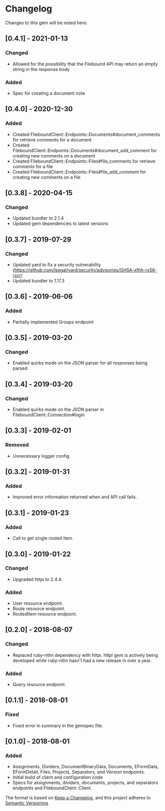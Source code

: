 # Changelog


Changes to this gem will be noted here.

## [0.4.1] - 2021-01-13

### Changed

- Allowed for the possibility that the Filebound API may return an empty string in the response body

### Added

- Spec for creating a document note

## [0.4.0] - 2020-12-30

### Added

- Created FileboundClient::Endpoints::Documents#document_comments for retrieve comments for a document
- Created FileboundClient::Endpoints::Documents#document_add_comment for creating new comments on a document
- Created FileboundClient::Endpoints::Files#file_comments for retrieve comments for a file
- Created FileboundClient::Endpoints::Files#file_add_comment for creating new comments on a file

## [0.3.8] - 2020-04-15

### Changed

- Updated bundler to 2.1.4
- Updated gem dependencies to latest versions

## [0.3.7] - 2019-07-29

### Changed

- Updated yard to fix a security vulnerability (https://github.com/lsegal/yard/security/advisories/GHSA-xfhh-rx56-rxcr)
- Updated bundler to 1.17.3

## [0.3.6] - 2019-06-06

### Added

- Partially implemented Groups endpoint

## [0.3.5] - 2019-03-20

### Changed

- Enabled quirks mode on the JSON parser for all responses being parsed.

## [0.3.4] - 2019-03-20

### Changed

- Enabled quirks mode on the JSON parser in FileboundClient::Connection#login

## [0.3.3] - 2019-02-01

### Removed

- Unnecessary logger config.

## [0.3.2] - 2019-01-31

### Added
- Improved error information returned when and API call fails.

## [0.3.1] - 2019-01-23

### Added
- Call to get single routed item.

## [0.3.0] - 2019-01-22

### Changed

- Upgraded httpi to 2.4.4.

### Added
- User resource endpoint.
- Route resource endpoint.
- RoutedItem resource endpoint.

## [0.2.0] - 2018-08-07
### Changed
- Replaced ruby-ntlm dependency with httpi.  httpi gem is actively being developed while ruby-ntlm hasn't had a new
  release in over a year.

### Added
- Query resource endpoint.

## [0.1.1] - 2018-08-01
### Fixed
- Fixed error in summary in the gemspec file.

## [0.1.0] - 2018-08-01
### Added
- Assignments, Dividers, DocumentBinaryData, Documents, EFormData, EFormDetail, Files, Projects, Separators, and Version
  endpoints.
- Initial build of client and configuration code
- Specs for assignments, dividers, documents, projects, and separators endpoints and FileboundClient::Client.

The format is based on [Keep a Changelog](https://keepachangelog.com/en/1.0.0/),
and this project adheres to [Semantic Versioning](https://semver.org/spec/v2.0.0.html).